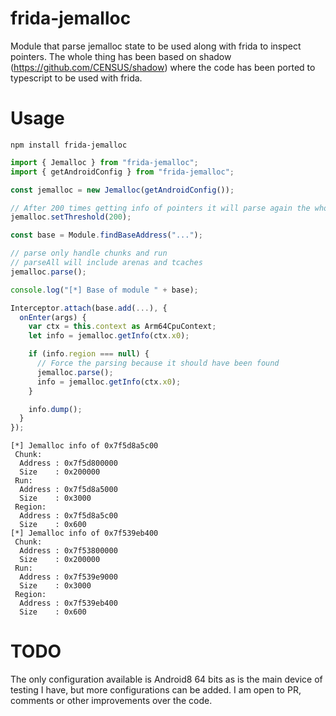 frida-jemalloc
==============

Module that parse jemalloc state to be used along with frida to inspect pointers. The whole thing has been based on shadow (https://github.com/CENSUS/shadow) where the code has been ported to typescript to be used with frida.

Usage
=====

```
npm install frida-jemalloc
```

```ts
import { Jemalloc } from "frida-jemalloc";
import { getAndroidConfig } from "frida-jemalloc";

const jemalloc = new Jemalloc(getAndroidConfig());

// After 200 times getting info of pointers it will parse again the whole thing
jemalloc.setThreshold(200);

const base = Module.findBaseAddress("...");

// parse only handle chunks and run
// parseAll will include arenas and tcaches
jemalloc.parse();

console.log("[*] Base of module " + base);

Interceptor.attach(base.add(...), {
  onEnter(args) {
    var ctx = this.context as Arm64CpuContext;
    let info = jemalloc.getInfo(ctx.x0);

    if (info.region === null) {
      // Force the parsing because it should have been found
      jemalloc.parse();
      info = jemalloc.getInfo(ctx.x0);
    }

    info.dump();
  }
});


```

```
[*] Jemalloc info of 0x7f5d8a5c00
 Chunk:
  Address : 0x7f5d800000
  Size    : 0x200000
 Run:
  Address : 0x7f5d8a5000
  Size    : 0x3000
 Region:
  Address : 0x7f5d8a5c00
  Size    : 0x600
[*] Jemalloc info of 0x7f539eb400
 Chunk:
  Address : 0x7f53800000
  Size    : 0x200000
 Run:
  Address : 0x7f539e9000
  Size    : 0x3000
 Region:
  Address : 0x7f539eb400
  Size    : 0x600
```

TODO
====

The only configuration available is Android8 64 bits as is the main device of testing I have, but more configurations can be added. I am open to PR, comments or other improvements over the code.

